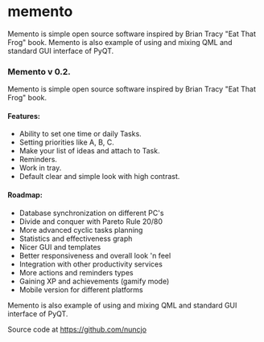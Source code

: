 # memento
Memento is simple open source software inspired by Brian Tracy "Eat That Frog" book. Memento is also example of using and mixing QML and standard GUI interface of PyQT.
<h3>Memento v 0.2.</h3>
<p>Memento is simple open source software inspired by Brian Tracy "Eat That Frog" book.</p>
<h4>Features:</h4>
<ul>
    <li>Ability to set one time or daily Tasks.</li>
    <li>Setting priorities like A, B, C.</li>
    <li>Make your list of ideas and attach to Task.</li>
    <li>Reminders.</li>
    <li>Work in tray.</li>
    <li>Default clear and simple look with high contrast.</li>
</ul>
<h4>Roadmap:</h4>
<ul>
    <li>Database synchronization on different PC's</li>
    <li>Divide and conquer with Pareto Rule 20/80</li>
    <li>More advanced cyclic tasks planning</li>
    <li>Statistics and effectiveness graph</li>
    <li>Nicer GUI and templates</li>
    <li>Better responsiveness and overall look 'n feel</li>
    <li>Integration with other productivity services</li>
    <li>More actions and reminders types</li>
    <li>Gaining XP and achievements (gamify mode)</li>
    <li>Mobile version for different platforms</li>
</ul>
    <p>Memento is also example of using and mixing QML and standard GUI interface of PyQT.</p>
    <p>Source code at <a href="https://github.com/nuncjo">https://github.com/nuncjo</a></p>
